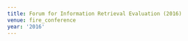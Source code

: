 ```yaml
---
title: Forum for Information Retrieval Evaluation (2016)
venue: fire_conference
year: '2016'
---
```

